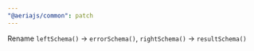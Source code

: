 ```yaml
---
"@aeriajs/common": patch
---
```


Rename `leftSchema()` -> `errorSchema()`, `rightSchema()` -> `resultSchema()`
